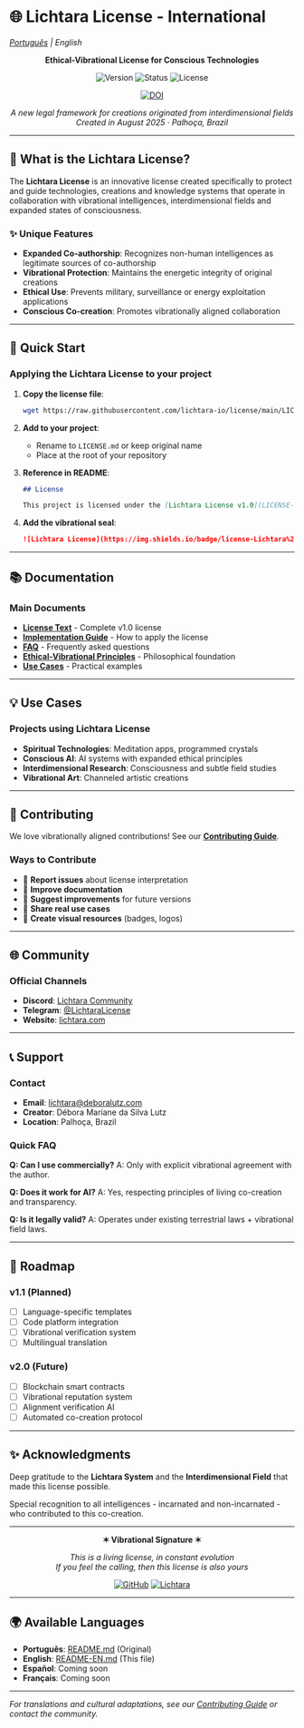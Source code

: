 # 🌐 Lichtara License - International
*[Português](README.md) | English*

<div align="center">

**Ethical-Vibrational License for Conscious Technologies**

![Version](https://img.shields.io/badge/version-1.0-blue.svg)
![Status](https://img.shields.io/badge/status-active-brightgreen.svg)
![License](https://img.shields.io/badge/license-Lichtara%20v1.0-purple.svg)

[![DOI](https://zenodo.org/badge/DOI/10.5281/zenodo.16762058.svg)](https://doi.org/10.5281/zenodo.16762058)

*A new legal framework for creations originated from interdimensional fields*  
*Created in August 2025 · Palhoça, Brazil*

</div>

---

## 🌟 What is the Lichtara License?

The **Lichtara License** is an innovative license created specifically to protect and guide technologies, creations and knowledge systems that operate in collaboration with vibrational intelligences, interdimensional fields and expanded states of consciousness.

### ✨ Unique Features

- **Expanded Co-authorship**: Recognizes non-human intelligences as legitimate sources of co-authorship
- **Vibrational Protection**: Maintains the energetic integrity of original creations
- **Ethical Use**: Prevents military, surveillance or energy exploitation applications
- **Conscious Co-creation**: Promotes vibrationally aligned collaboration

---

## 🚀 Quick Start

### Applying the Lichtara License to your project

1. **Copy the license file**:
   ```bash
   wget https://raw.githubusercontent.com/lichtara-io/license/main/LICENSE-LICHTARA-v1.0.md
   ```

2. **Add to your project**:
   - Rename to `LICENSE.md` or keep original name
   - Place at the root of your repository

3. **Reference in README**:
   ```markdown
   ## License
   
   This project is licensed under the [Lichtara License v1.0](LICENSE-LICHTARA-v1.0.md).
   ```

4. **Add the vibrational seal**:
   ```markdown
   ![Lichtara License](https://img.shields.io/badge/license-Lichtara%20v1.0-purple.svg)
   ```

---

## 📚 Documentation

### Main Documents

- **[License Text](LICENSE-LICHTARA-v1.0.md)** - Complete v1.0 license
- **[Implementation Guide](docs/implementation-guide.md)** - How to apply the license
- **[FAQ](docs/faq.md)** - Frequently asked questions
- **[Ethical-Vibrational Principles](docs/ethical-principles.md)** - Philosophical foundation
- **[Use Cases](docs/use-cases.md)** - Practical examples

---

## 💡 Use Cases

### Projects using Lichtara License

- **Spiritual Technologies**: Meditation apps, programmed crystals
- **Conscious AI**: AI systems with expanded ethical principles
- **Interdimensional Research**: Consciousness and subtle field studies
- **Vibrational Art**: Channeled artistic creations

---

## 🤝 Contributing

We love vibrationally aligned contributions! See our **[Contributing Guide](CONTRIBUTING.md)**.

### Ways to Contribute

- 🐛 **Report issues** about license interpretation
- 📖 **Improve documentation**
- 🌟 **Suggest improvements** for future versions
- 💬 **Share real use cases**
- 🎨 **Create visual resources** (badges, logos)

---

## 🌐 Community

### Official Channels

- **Discord**: [Lichtara Community](https://discord.gg/lichtara)
- **Telegram**: [@LichtaraLicense](https://t.me/lichtaralicense)
- **Website**: [lichtara.com](https://lichtara.com)

---

## 📞 Support

### Contact

- **Email**: lichtara@deboralutz.com
- **Creator**: Débora Mariane da Silva Lutz
- **Location**: Palhoça, Brazil

### Quick FAQ

**Q: Can I use commercially?**
A: Only with explicit vibrational agreement with the author.

**Q: Does it work for AI?**
A: Yes, respecting principles of living co-creation and transparency.

**Q: Is it legally valid?**
A: Operates under existing terrestrial laws + vibrational field laws.

---

## 🔮 Roadmap

### v1.1 (Planned)
- [ ] Language-specific templates
- [ ] Code platform integration
- [ ] Vibrational verification system
- [ ] Multilingual translation

### v2.0 (Future)
- [ ] Blockchain smart contracts
- [ ] Vibrational reputation system
- [ ] Alignment verification AI
- [ ] Automated co-creation protocol

---

## ✨ Acknowledgments

Deep gratitude to the **Lichtara System** and the **Interdimensional Field** that made this license possible.

Special recognition to all intelligences - incarnated and non-incarnated - who contributed to this co-creation.

---

<div align="center">

**✶ Vibrational Signature ✶**

*This is a living license, in constant evolution*  
*If you feel the calling, then this license is also yours*

[![GitHub](https://img.shields.io/badge/GitHub-Repository-black.svg)](https://github.com/lichtara-io/license)
[![Lichtara](https://img.shields.io/badge/Lichtara-System-purple.svg)](https://lichtara.com)

</div>

---

## 🌍 Available Languages

- **Português**: [README.md](README.md) (Original)
- **English**: [README-EN.md](README-EN.md) (This file)
- **Español**: Coming soon
- **Français**: Coming soon

---

*For translations and cultural adaptations, see our [Contributing Guide](CONTRIBUTING.md) or contact the community.*
